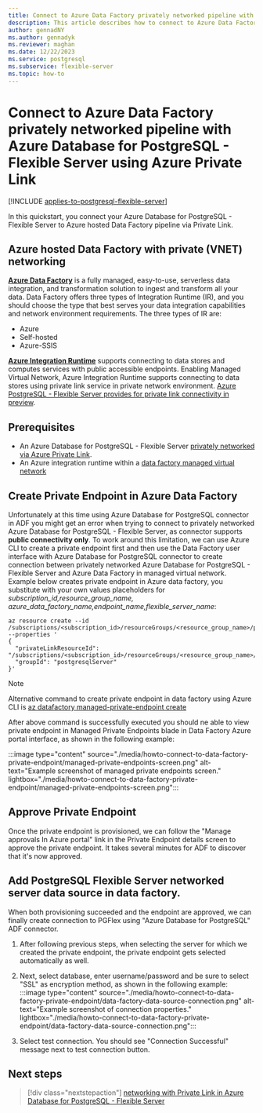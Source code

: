 ```yaml
---
title: Connect to Azure Data Factory privately networked pipeline with Azure Database for PostgreSQL - Flexible Server using Azure Private Link
description: This article describes how to connect to Azure Data Factory privately networked pipeline with Azure Database for PostgreSQL - Flexible Server using Azure Private Link
author: gennadNY
ms.author: gennadyk
ms.reviewer: maghan
ms.date: 12/22/2023
ms.service: postgresql
ms.subservice: flexible-server
ms.topic: how-to
---
```


# Connect to Azure Data Factory privately networked pipeline with Azure Database for PostgreSQL - Flexible Server using Azure Private Link

[!INCLUDE [applies-to-postgresql-flexible-server](../includes/applies-to-postgresql-flexible-server.md)]

In this quickstart, you connect your Azure Database for PostgreSQL - Flexible Server to Azure hosted Data Factory pipeline via Private Link.

## Azure hosted Data Factory with private (VNET) networking

**[Azure Data Factory](../../data-factory/introduction.md)** is a fully managed, easy-to-use, serverless data integration, and transformation solution to ingest and transform all your data. Data Factory offers three types of Integration Runtime (IR), and you should choose the type that best serves your data integration capabilities and network environment requirements. The three types of IR are:

- Azure
- Self-hosted
- Azure-SSIS

**[Azure Integration Runtime](../../data-factory/concepts-integration-runtime.md#azure-integration-runtime)** supports connecting to data stores and computes services with public accessible endpoints. Enabling Managed Virtual Network, Azure Integration Runtime supports connecting to data stores using private link service in private network environment. [Azure PostgreSQL - Flexible Server provides for private link connectivity in preview](../flexible-server/concepts-networking-private-link.md).

## Prerequisites

- An Azure Database for PostgreSQL - Flexible Server [privately networked via Azure Private Link](../flexible-server/concepts-networking-private-link.md).
- An Azure integration runtime within a [data factory managed virtual network](../../data-factory/data-factory-private-link.md)

## Create Private Endpoint in Azure Data Factory

Unfortunately at this time using Azure Database for PostgreSQL connector in ADF you might get an error when trying to connect to privately networked Azure Database for PostgreSQL - Flexible Server, as connector supports **public connectivity only**.
To work around this limitation, we can use Azure CLI to create a private endpoint first and then use the Data Factory user interface with Azure Database for PostgreSQL connector to create  connection between privately networked Azure Database for PostgreSQL - Flexible Server and Azure Data Factory in managed virtual network.  
Example below creates private endpoint in Azure data factory, you substitute with your own values placeholders for *subscription_id,resource_group_name, azure_data_factory_name,endpoint_name,flexible_server_name*:

```azurecli
az resource create --id /subscriptions/<subscription_id>/resourceGroups/<resource_group_name>/providers/Microsoft.DataFactory/factories/<azure_data_factory_name>/managedVirtualNetworks/default/managedPrivateEndpoints/<endpoint_name> --properties '
{
  "privateLinkResourceId": "/subscriptions/<subscription_id>/resourceGroups/<resource_group_name>/providers/Microsoft.DBforPostgreSQL/flexibleServers/<flexible_server_name>",
  "groupId": "postgresqlServer"
}'
```

> [!NOTE]  
> Alternative command to create private endpoint in data factory using Azure CLI is [az datafactory managed-private-endpoint create](/cli/azure/datafactory/managed-private-endpoint?view=azure-cli-latest#az-datafactory-managed-private-endpoint-create)

After above command is successfully executed you should ne able to view  private endpoint in Managed Private Endpoints blade in Data Factory Azure portal interface, as shown in the following example:

:::image type="content" source="./media/howto-connect-to-data-factory-private-endpoint/managed-private-endpoints-screen.png" alt-text="Example screenshot of managed private endpoints screen." lightbox="./media/howto-connect-to-data-factory-private-endpoint/managed-private-endpoints-screen.png":::

## Approve Private Endpoint

Once the private endpoint is provisioned, we can follow the "Manage approvals In Azure portal" link in the Private Endpoint details screen to approve the private endpoint. It takes several minutes for ADF to discover that it's now approved.

## Add PostgreSQL Flexible Server networked server data source in data factory.

When both provisioning succeeded and the endpoint are approved, we can finally create connection to PGFlex using "Azure Database for PostgreSQL" ADF connector.

1. After following previous steps, when selecting the server for which we created the private endpoint, the private endpoint gets selected automatically as well.

1. Next,  select database, enter username/password and be sure to select "SSL" as encryption method, as shown in the following example:
   :::image type="content" source="./media/howto-connect-to-data-factory-private-endpoint/data-factory-data-source-connection.png" alt-text="Example screenshot of connection properties." lightbox="./media/howto-connect-to-data-factory-private-endpoint/data-factory-data-source-connection.png":::

1. Select test connection. You should see "Connection Successful" message next to test connection button.

## Next steps

> [!div class="nextstepaction"]
> [networking with Private Link in Azure Database for PostgreSQL - Flexible Server](concepts-networking-private-link.md)
